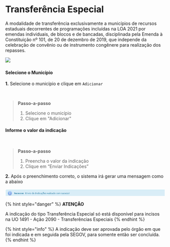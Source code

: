 # Transferência Especial

A modalidade de transferência exclusivamente a municípios de recursos estaduais decorrentes de programações incluídas na LOA 2021 por emendas individuais, de blocos e de bancadas, disciplinada pela Emenda à Constituição nº 101, de 20 de dezembro de 2019, que independe da celebração de convênio ou de instrumento congênere para realização dos repasses.

![](../../../.gitbook/assets/transferencia\_especial.PNG)

#### Selecione o Município

**1.** Selecione o município e clique em `Adicionar`

<figure><img src="../../../.gitbook/assets/Transferências Especiais 1 (1).png" alt=""><figcaption></figcaption></figure>

> **Passo-a-passo**
>
> 1. Selecione o município
> 2. Clique em "Adicionar"

#### Informe o valor da indicação

<figure><img src="../../../.gitbook/assets/Transferências Especiais 02.png" alt=""><figcaption></figcaption></figure>

> **Passo-a-passo**
>
> 1. Preencha o valor da indicação
> 2. Clique em “Enviar Indicações”



**2.** Após o preenchimento correto, o sistema irá gerar uma mensagem como a abaixo

![](../../../.gitbook/assets/24.png)

{% hint style="danger" %}
**ATENÇÃO**

A indicação do tipo Transferência Especial só está disponível para incisos na UO 1491 - Ação 2090 - Transferências Especiais
{% endhint %}

{% hint style="info" %}
A indicação deve ser aprovada pelo órgão em que foi indicada e em seguida pela SEGOV, para somente então ser concluída.
{% endhint %}
